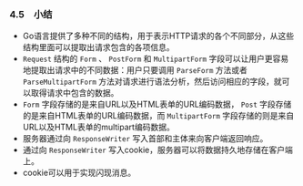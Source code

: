 ### 4.5　小结

+ Go语言提供了多种不同的结构，用于表示HTTP请求的各个不同部分，从这些结构里面可以提取出请求包含的各项信息。
+ `Request` 结构的 `Form` 、 `PostForm` 和 `MultipartForm` 字段可以让用户更容易地提取出请求中的不同数据：用户只要调用 `ParseForm` 方法或者 `ParseMultipartForm` 方法对请求进行语法分析，然后访问相应的字段，就可以取得请求中包含的数据。
+ `Form` 字段存储的是来自URL以及HTML表单的URL编码数据， `Post` 字段存储的是来自HTML表单的URL编码数据，而 `MultipartForm` 字段存储的则是来自URL以及HTML表单的multipart编码数据。
+ 服务器通过向 `ResponseWriter` 写入首部和主体来向客户端返回响应。
+ 通过向 `ResponseWriter` 写入cookie，服务器可以将数据持久地存储在客户端上。
+ cookie可以用于实现闪现消息。



